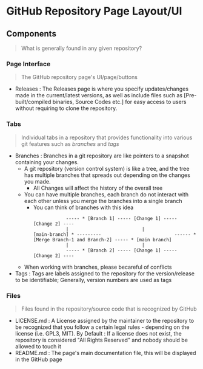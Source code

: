 # GitHub Repository Page Layout/UI

## Components
> What is generally found in any given repository?

### Page Interface
> The GitHub repository page's UI/page/buttons
- Releases : The Releases page is where you specify updates/changes made in the current/latest versions, as well as include files such as [Pre-built/compiled binaries, Source Codes etc.] for easy access to users without requiring to clone the repository.

### Tabs
> Individual tabs in a repository that provides functionality into various git features such as *branches* and *tags*
- Branches : Branches in a git repository are like pointers to a snapshot containing your changes. 
	- A git repository (version control system) is like a tree, and the tree has multiple branches that spreads out depending on the changes you made. 
		+ All Changes will affect the history of the overall tree
	- You can have multiple branches, each branch do not interact with each other unless you merge the branches into a single branch
		+ You can think of branches with this idea
			```
						----- * [Branch 1] ----- [Change 1] ----- [Change 2] ----
						|							|
			[main-branch] * ---------							------ * [Merge Branch-1 and Branch-2] ----- * [main branch]
						|							|
						----- * [Branch 2] ----- [Change 1] ----- [Change 2] ----
			```
	+ When working with branches, please becareful of conflicts
- Tags : Tags are labels assigned to the repository for the version/release to be identifiable; Generally, version numbers are used as tags

### Files
> Files found in the repository/source code that is recognized by GitHub
+ LICENSE.md : A License assigned by the maintainer to the repository to be recognized that you follow a certain legal rules - depending on the license (i.e. GPL3, MIT). By Default : If a license does not exist, the repository is considered "All Rights Reserved" and nobody should be allowed to touch it
+ README.md : The page's main documentation file, this will be displayed in the GitHub page
